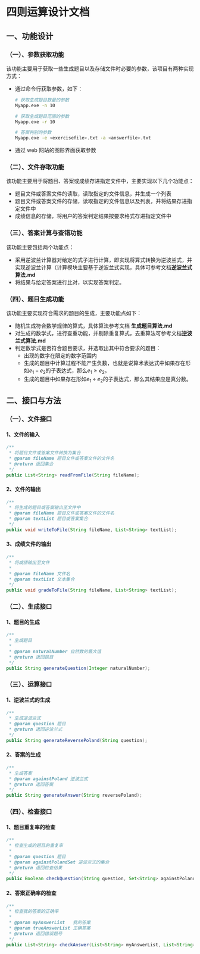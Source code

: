 # 四则运算设计文档

## 一、功能设计

### （一）、参数获取功能

该功能主要用于获取一些生成题目以及存储文件时必要的参数，该项目有两种实现方式：

- 通过命令行获取参数，如下：

  ```bash
  # 获取生成题目数量的参数
  Myapp.exe -n 10
  
  # 获取生成题目范围的参数
  Myapp.exe -r 10
  
  # 答案判别的参数
  Myapp.exe -e <exercisefile>.txt -a <answerfile>.txt
  ```

- 通过 web 网站的图形界面获取参数

### （二）、文件存取功能

该功能主要用于将题目、答案或成绩存进指定文件中，主要实现以下几个功能点：

- 题目文件或答案文件的读取，读取指定的文件信息，并生成一个列表
- 题目文件或答案文件的存储，读取指定的文件信息以及列表，并将结果存进指定文件中
- 成绩信息的存储，将用户的答案判定结果按要求格式存进指定文件中

### （三）、答案计算与查错功能

该功能主要包括两个功能点：

- 采用逆波兰计算器对给定的式子进行计算，即实现将算式转换为逆波兰式，并实现逆波兰计算（计算模块主要基于逆波兰式实现，具体可参考文档**逆波兰式算法.md**
- 将结果与给定答案进行比对，以实现答案判定。

### （四）、题目生成功能

该功能主要实现符合需求的题目的生成，主要功能点如下：

- 随机生成符合数学规律的算式，具体算法参考文档 **生成题目算法.md**
- 对生成的数学式，进行查重功能，并剔除重复算式，去重算法可参考文档**逆波兰式算法.md**
- 判定数学式是否符合题目要求，并选取出其中符合要求的题目：
  - 出现的数字在限定的数字范围内
  - 生成的题目中计算过程不能产生负数，也就是说算术表达式中如果存在形如$e_1− e_2$的子表达式，那么$e_1≥ e_2$。
  - 生成的题目中如果存在形如$e_1\div e_2$的子表达式，那么其结果应是真分数。

## 二、接口与方法

### （一）、文件接口

#### 1、文件的输入

```java
/**
 * 将题目文件或答案文件转换为集合
 * @param fileName 题目文件或答案文件的文件名
 * @return 返回集合
 */
public List<String> readFromFile(String fileName);
```

#### 2、文件的输出

```java
/**
 * 将生成的题目或答案输出至文件中
 * @param fileName 题目文件或答案文件的文件名
 * @param textList 题目或答案集合
 */
public void writeToFile(String fileName, List<String> textList);
```

#### 3、成绩文件的输出

```java
/**
 * 将成绩输出至文件
 *
 * @param fileName 文件名
 * @param textList 文本集合
 */
public void gradeToFile(String fileName, List<String> textList);
```

### （二）、生成接口

#### 1、题目的生成

```java
/**
 * 生成题目
 *
 * @param naturalNumber 自然数的最大值
 * @return 返回题目
 */
public String generateQuestion(Integer naturalNumber);
```

### （三）、运算接口

#### 1、逆波兰式的生成

```java
/**
 * 生成逆波兰式
 * @param question 题目
 * @return 返回逆波兰式
 */
public String generateReversePoland(String question);
```

#### 2、答案的生成

```java
/**
 * 生成答案
 * @param againstPoland 逆波兰式
 * @return 返回答案
 */
public String generateAnswer(String reversePoland);
```

### （四）、检查接口

#### 1、题目重复率的检查

```java
/**
 * 检查生成的题目的重复率
 *
 * @param question 题目
 * @param againstPolandSet 逆波兰式的集合
 * @return 返回检查结果
 */
public Boolean checkQuestion(String question, Set<String> againstPolandSet);
```

#### 2、答案正确率的检查

```java
/**
 * 检查我的答案的正确率
 *
 * @param myAnswerList   我的答案
 * @param trueAnswerList 正确答案
 * @return 返回错误题号
 */
public List<String> checkAnswer(List<String> myAnswerList, List<String> trueAnswerList);
```